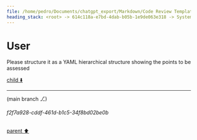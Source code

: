 ```yaml
---
file: /home/pedro/Documents/chatgpt_export/Markdown/Code Review Template Design.md
heading_stack: <root> -> 614c118a-e7bd-4dab-b05b-1e9de063e318 -> System -> 3131d9ce-3bbd-484f-ad76-d940b1b89d05 -> System -> aaa24d68-b640-47f4-8003-0fff2fcafd6c -> User -> dcb6f63d-9e74-4323-881a-676a66b09f52 -> Assistant -> Scope Definition -> Review Objective -> Ethical Guidelines -> Complexity -> Critical Sections -> Technical Depth -> Commentary and Rationale -> Code Smells and Anti-Patterns -> Suggested Improvements -> Test Coverage -> Concurrency and Performance -> Documentation -> aaa2cc11-bb55-4eb7-bac2-4a51c5c7fc26 -> User -> 6639f3ab-d612-4912-927a-c881ce116081 -> Assistant -> Structure and Formatting -> Content -> Interactivity -> Extensibility -> Usability -> Automation -> aaa20e00-6513-49de-97df-f6bf9c8c06c3 -> User -> 6ff1f292-044b-45be-997d-fd21ad691520 -> Assistant -> aaa299f2-2551-4084-8942-2f8df78204a5 -> User -> e0518dbf-f701-4180-98ce-d9545c7e087a -> Assistant -> aaa21371-7723-428e-b458-648552fa5e23 -> User -> f7a493ff-26df-4622-b69c-5cbe7de1042c -> Assistant -> aaa2456c-c3a5-42d2-821c-78656e0132eb -> User -> bf846e8e-cdd9-47db-b5f9-59059d933354 -> Assistant -> aaa2619d-0d4b-4eef-addf-d1d055249fa8 -> User -> 7307c40b-0515-4e4a-85ad-4f00a09a9ac8 -> Assistant -> Flexibility -> Structure -> Guidance for the Model -> Brevity and Depth -> Functionality and Bug Detection -> Example Template Structure -> aaa2cc05-65f0-485a-a0aa-e03c2683acff -> User -> 314483ca-0395-4ee9-8b0d-9acbf69b0e42 -> Assistant -> Revised Template Structure -> aaa214e0-1622-4dc5-93ec-f8c869d1a18f -> User -> 7aef627b-9a16-4de4-91aa-fb6b770717e7 -> Assistant -> aaa2963a-c8ef-4d21-a0eb-be1abdabd268 -> User
---
```

# User

Please structure it as a YAML hierarchical structure showing the points to be assessed 

[child ⬇️](#f2f7a928-cddf-461d-b1c5-34f8bd02be0b)

---

(main branch ⎇)
###### f2f7a928-cddf-461d-b1c5-34f8bd02be0b
[parent ⬆️](#aaa2963a-c8ef-4d21-a0eb-be1abdabd268)
